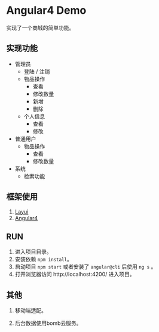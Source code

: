 ﻿# Angular4 Demo

实现了一个商城的简单功能。

## 实现功能

- 管理员
    - 登陆 / 注销
    - 物品操作
        - 查看
        - 修改数量
        - 新增
        - 删除
    - 个人信息
        - 查看
        - 修改
- 普通用户
    - 物品操作
        - 查看
        - 修改数量
- 系统
    - 检索功能


## 框架使用

1. [Layui](www.layui.com)
2. [Angular4](angular.cn)
 

## RUN

1. 进入项目目录。
2. 安装依赖 `npm install`。
3. 启动项目 `npm start` 或者安装了 `angular@cli` 后使用 `ng s` 。
4. 打开浏览器访问 http://localhost:4200/ 进入项目。  

## 其他

1. 移动端适配。

2. 后台数据使用bomb云服务。
